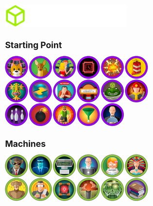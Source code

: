 <img src="./HackTheBox/logo.svg" width="400px;">

# Starting Point
<img src="HackTheBox/Starting Point/Meow.png" width="75px;"> <img src="HackTheBox/Starting Point/Fawn.png" width="75px;"> <img src="HackTheBox/Starting Point/Dancing.png" width="75px;"> <img src="HackTheBox/Starting Point/Redeemer.png" width="75px;"> <img src="HackTheBox/Starting Point/Explosion.png" width="75px;"> <img src="HackTheBox/Starting Point/Preignition.png" width="75px;"> <img src="HackTheBox/Starting Point/Mongod.png" width="75px;"> <img src="HackTheBox/Starting Point/Synced.png" width="75px;"> <img src="HackTheBox/Starting Point/Appointment.png" width="75px;"> <img src="HackTheBox/Starting Point/Sequel.png" width="75px;"> <img src="HackTheBox/Starting Point/Crocodile.png" width="75px;"> <img src="HackTheBox/Starting Point/Responder.png" width="75px;"> <img src="HackTheBox/Starting Point/Three.png" width="75px;"> <img src="HackTheBox/Starting Point/Ignition.png" width="75px;"> <img src="HackTheBox/Starting Point/Bike.png" width="75px;"> <img src="HackTheBox/Starting Point/Funnel.png" width="75px;"> <img src="HackTheBox/Starting Point/Pennyworth.png" width="75px;">

# Machines
<img src="HackTheBox/Pwned Machines/Bizness.png" width="75px;"> <img src="HackTheBox/Pwned Machines/Blue.png" width="75px;"> <img src="HackTheBox/Pwned Machines/Devvortex.png" width="75px;"> <img src="HackTheBox/Pwned Machines/Codify.png" width="75px;"> <img src="HackTheBox/Pwned Machines/Perfection.png" width="75px;"> <img src="HackTheBox/Pwned Machines/Lame.png" width="75px;"> <img src="HackTheBox/Pwned Machines/Jerry.png" width="75px;"> <img src="HackTheBox/Pwned Machines/Netmon.png" width="75px;"> <img src="HackTheBox/Pwned Machines/BoardLight.png" width="75px;"> <img src="HackTheBox/Pwned Machines/Headless.png" width="75px;"> <img src="HackTheBox/Pwned Machines/TwoMillion.png" width="75px;"> <img src="HackTheBox/Pwned Machines/Editorial.png" width="75px;">

